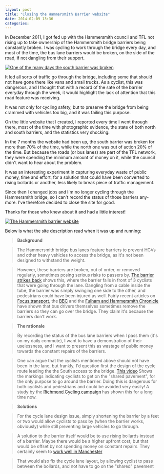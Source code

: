 ```yaml
---
layout: post
title: "Closing the Hammersmith Barrier website"
date: 2014-02-09 13:36
categories:
---
```

In December 2011, I got fed up with the Hammersmith council and TFL not rising up to take ownership of the Hammersmith bridge barriers being constantly broken.
I was cycling to work through the bridge every day, and most of the time, the bus lane barriers would be broken, on the side of the road, if not dangling from their support.

<p class="attachement"><a href="{{ "original.png" | image_path | cdn }}" title="One of the many days the south barrier was broken" rel="lightbox[20140209]"><img src="{{ "original_r300.png" | image_path | cdn }}" alt="One of the many days the south barrier was broken" /></a></p>

<!--more-->
It led all sorts of traffic go through the bridge, including some that should not have gone there like vans and small trucks.
As a cyclist, this was dangerous, and I thought that with a record of the sate of the barrier everyday through the week, it would highlight the lack of attention that this road feature was receiving.

It was not only for cycling safety, but to preserve the bridge from being crammed with vehicles too big, and it was failing this purpose.

On the little website that I created, I reported every time I went through there, most of the time with photographic evidence, the state of both north and south barriers, and the statistics very shocking.

In the 7 months the website had been up, the south barrier was broken for more than 70% of the time, while the north one was out of action 20% of the time. But because the roads (or bus lanes) are part of the TFL network, they were spending the minimum amount of money on it, while the council didn't want to hear about the problem.

It was an interesting experiment in capturing everyday waste of public money, time and effort, for a solution that could have been converted to rising bollards or another, less likely to break piece of traffic management.

Since then I changed jobs and I'm no longer cycling through the Hammersmith bridge, so I can't record the status of those barriers any-more. I've therefore decided to close the site for good.

Thanks for those who knew about it and had a little interest!

<p class="attachement"><a href="{{ "hammersmith_barrier.jpg" | image_path | cdn }}" title="The Hammersmith barrier website" rel="lightbox[20140209]"><img src="{{ "hammersmith_barrier_r300.jpg" | image_path | cdn }}" alt="The Hammersmith barrier website" /></a></p>

Below is what the site description read when it was up and running:

> **Background**

> The Hammersmith bridge bus lanes feature barriers to prevent HGVs and other heavy vehicles to access the bridge, as it's not been designed to withstand the weight.

> However, these barriers are broken, out of order, or removed regularly, sometimes posing serious risks to passers by. [The barrier strikes back][1] shows this, where the barrier falls in front of 3 cyclists that were going through the lane. Dangling from a cable inside the tube, the barrier was simply swinging one side to the other, and pedestrians could have been injured as well.
> Fairly recent articles on [Focus transport][2], the [BBC][3] and the [Fulham and Hammersmith Chronicle][4] have shown that bus drivers themselves sometimes remove the barriers so they can go over the bridge. They claim it's because the barriers don't work.

> **The rationale**

> By recording the status of the bus lane barriers when I pass them (it's on my daily commute), I want to have a demonstration of their uselessness, and I want to present this as wastage of public money towards the constant repairs of the barriers.

> One can argue that the cyclists mentioned above should not have been in the lane, but frankly, I'd question first the design of the cycle route leading the the South access to the bridge. [This video][5] Shows the markings indicating cyclists to get on the "shared pavement", for the only purpose to go around the barrier. Doing this is dangerous for both cyclists and pedestrians and could be avoided very easily! A study by the [Richmond Cycling campaign][6] has shown this for a long time now.

> **Solutions**

> For the cycle lane design issue, simply shortening the barrier by a feet or two would allow cyclists to pass by (when the barrier works, obviously) while still preventing large vehicles to go through.

> A solution to the barrier itself would be to use rising bollards instead of a barrier. Maybe there would be a higher upfront cost, but that would be offset by not spending money on constant repairs. They certainly seem to [work well in Manchester][7]

> That would also fix the cycle lane layout, by allowing cyclist to pass between the bollards, and not have to go on the "shared" pavement

[1]: http://vimeo.com/37791955 "the barrier strikes back"
[2]: http://focustransport2011.blogspot.co.uk/2011/11/calls-to-tackle-bus-drivers-over-bridge.html "Focus transport on the Hammersmith barrier"
[3]: http://www.bbc.co.uk/news/uk-england-london-15843353 "BBC article"
[4]: http://www.fulhamchronicle.co.uk/fulham-and-hammersmith-news/2011/11/23/bus-drivers-caught-tearing-down-hammersmith-bridge-safety-barrier-82029-29828153/ "Fulham and Hammersmith news: Bus drivers caught tearing down Hammersmith bridge safety barrier"
[5]: http://vimeo.com/35142018 "Misleading road markings"
[6]: http://www.richmondlcc.co.uk/2010/11/08/another-veloteer-review-hammersmith-bridge/ "Richmond Cycling Campaign: Another veloteer review Hammersmith bridge"
[7]: http://www.youtube.com/watch?v=PRCA8MvedIo "Another solution"